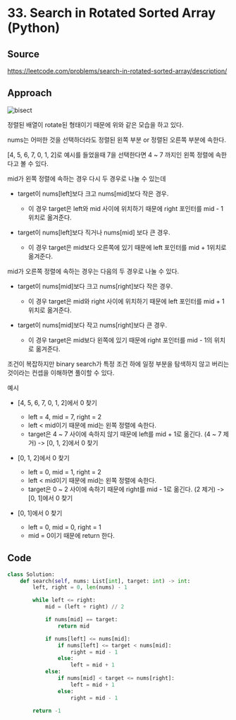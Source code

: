 # 33. Search in Rotated Sorted Array (Python)

## Source

https://leetcode.com/problems/search-in-rotated-sorted-array/description/

## Approach

![bisect](https://github.com/cslee0034/computer_science_study/blob/main/pictures/bisect.png?raw=true)

정렬된 배열이 rotate된 형태이기 때문에 위와 같은 모습을 하고 있다.

nums는 어떠한 것을 선택하더라도 정렬된 왼쪽 부분 or 정렬된 오른쪽 부분에 속한다.

[4, 5, 6, 7, 0, 1, 2]로 예시를 들었을때 7을 선택한다면 4 ~ 7 까지인 왼쪽 정렬에 속한다고 볼 수 있다.

mid가 왼쪽 정렬에 속하는 경우 다시 두 경우로 나눌 수 있는데

- target이 nums[left]보다 크고 nums[mid]보다 작은 경우.

  - 이 경우 target은 left와 mid 사이에 위치하기 때문에 right 포인터를 mid - 1 위치로 옮겨준다.

- target이 nums[left]보다 직거나 nums[mid] 보다 큰 경우.
  - 이 경우 target은 mid보다 오른쪽에 있기 때문에 left 포인터를 mid + 1위치로 옮겨준다.

mid가 오른쪽 정렬에 속하는 경우는 다음의 두 경우로 나눌 수 있다.

- target이 nums[mid]보다 크고 nums[right]보다 작은 경우.

  - 이 경우 target은 mid와 right 사이에 위치하기 때문에 left 포인터를 mid + 1 위치로 옮겨준다.

- target이 nums[mid]보다 작고 nums[right]보다 큰 경우.
  - 이 경우 target은 mid보다 왼쪽에 있기 때문에 right 포인터를 mid - 1의 위치로 옮겨준다.

조건이 복잡하지만 binary search가 특정 조건 하에 일정 부분을 탐색하지 않고 버리는 것이라는 컨셉을 이해하면 풀이할 수 있다.

예시

- [4, 5, 6, 7, 0, 1, 2]에서 0 찾기

  - left = 4, mid = 7, right = 2
  - left < mid이기 때문에 mid는 왼쪽 정렬에 속한다.
  - target은 4 ~ 7 사이에 속하지 않기 때문에 left를 mid + 1로 옮긴다. (4 ~ 7 제거) -> [0, 1, 2]에서 0 찾기

- [0, 1, 2]에서 0 찾기

  - left = 0, mid = 1, right = 2
  - left < mid이기 때문에 mid는 왼쪽 정렬에 속한다.
  - target은 0 ~ 2 사이에 속하기 때문에 right를 mid - 1로 옮긴다. (2 제거) -> [0, 1]에서 0 찾기

- [0, 1]에서 0 찾기
  - left = 0, mid = 0, right = 1
  - mid = 0이기 때문에 return 한다.

## Code

```python
class Solution:
    def search(self, nums: List[int], target: int) -> int:
        left, right = 0, len(nums) - 1

        while left <= right:
            mid = (left + right) // 2

            if nums[mid] == target:
                return mid

            if nums[left] <= nums[mid]:
                if nums[left] <= target < nums[mid]:
                    right = mid - 1
                else:
                    left = mid + 1
            else:
                if nums[mid] < target <= nums[right]:
                    left = mid + 1
                else:
                    right = mid - 1

        return -1
```
